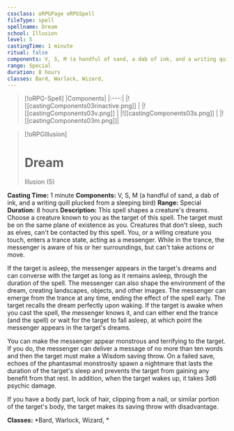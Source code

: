 ```yaml
---
cssclass: oRPGPage oRPGSpell
fileType: spell
spellname: Dream
school: Illusion
level: 5
castingTime: 1 minute
ritual: false
components: V, S, M (a handful of sand, a dab of ink, and a writing quill plucked from a sleeping bird)
range: Special
duration: 8 hours
classes: Bard, Warlock, Wizard,
---
```

> [!oRPG-Spell]
> |Components|
> |:---:|
> |![[castingComponents03rinactive.png]] |
> |![[castingComponents03v.png]] |
> |![[castingComponents03s.png]] |
> |![[castingComponents03m.png]]|

> [!oRPGIllusion]
>#  Dream
> Illusion  (5)

**Casting Time:** 1 minute
**Components:** V, S, M (a handful of sand, a dab of ink, and a writing quill plucked from a sleeping bird)
**Range:** Special
**Duration:**  8 hours
**Description:**
This spell shapes a creature's dreams. Choose a creature known to you as the target of this spell. The target must be on the same plane of existence as you. Creatures that don't sleep, such as elves, can't be contacted by this spell. You, or a willing creature you touch, enters a trance state, acting as a messenger. While in the trance, the messenger is aware of his or her surroundings, but can't take actions or move.



 If the target is asleep, the messenger appears in the target's dreams and can converse with the target as long as it remains asleep, through the duration of the spell. The messenger can also shape the environment of the dream, creating landscapes, objects, and other images. The messenger can emerge from the trance at any time, ending the effect of the spell early. The target recalls the dream perfectly upon waking. If the target is awake when you cast the spell, the messenger knows it, and can either end the trance (and the spell) or wait for the target to fall asleep, at which point the messenger appears in the target's dreams.



 You can make the messenger appear monstrous and terrifying to the target. If you do, the messenger can deliver a message of no more than ten words and then the target must make a Wisdom saving throw. On a failed save, echoes of the phantasmal monstrosity spawn a nightmare that lasts the duration of the target's sleep and prevents the target from gaining any benefit from that rest. In addition, when the target wakes up, it takes 3d6 psychic damage.



 If you have a body part, lock of hair, clipping from a nail, or similar portion of the target's body, the target makes its saving throw with disadvantage.



**Classes:**  *Bard, Warlock, Wizard, *


